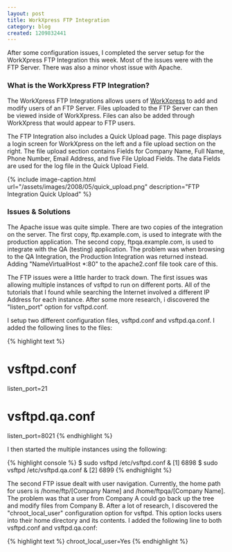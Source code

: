 ```yaml
---
layout: post
title: WorkXpress FTP Integration
category: blog
created: 1209832441
---
```

After some configuration issues, I completed the server setup for the WorkXpress
FTP Integration this week. Most of the issues were with the FTP Server. There
was also a minor vhost issue with Apache.

<!--more-->

### What is the WorkXpress FTP Integration?
The WorkXpress FTP Integrations allows users of
[WorkXpress](http://www.workxpress.com) to add and modify users of an FTP
Server. Files uploaded to the FTP Server can then be viewed inside of
WorkXpress. Files can also be added through WorkXpress that would appear to FTP
users.

The FTP Integration also includes a Quick Upload page. This page displays a
login screen for WorkXpress on the left and a file upload section on the right.
The file upload section contains Fields for Company Name, Full Name, Phone
Number, Email Address, and five File Upload Fields. The data Fields are used for
the log file in the Quick Upload Field.

{% include image-caption.html url="/assets/images/2008/05/quick_upload.png" description="FTP Integration Quick Upload" %}

### Issues & Solutions
The Apache issue was quite simple. There are two copies of the integration on
the server. The first copy, ftp.example.com, is used to integrate with the
production application. The second copy, ftpqa.example.com, is used to integrate
with the QA (testing) application. The problem was when browsing to the QA
Integration, the Production Integration was returned instead. Adding
"NameVirtualHost *:80" to the apache2.conf file took care of this.

The FTP issues were a little harder to track down. The first issues was allowing
multiple instances of vsftpd to run on different ports. All of the tutorials
that I found while searching the Internet involved a different IP Address for
each instance. After some more research, i discovered the "listen_port" option
for vsftpd.conf.

I setup two different configuration files, vsftpd.conf and vsftpd.qa.conf. I
added the following lines to the files:

{% highlight text %}
# vsftpd.conf
listen_port=21

# vsftpd.qa.conf
listen_port=8021
{% endhighlight %}

I then started the multiple instances using the following:

{% highlight console %}
$ sudo vsftpd /etc/vsftpd.conf &
[1] 6898
$ sudo vsftpd /etc/vsftpd.qa.conf &
[2] 6899
{% endhighlight %}

The second FTP issue dealt with user navigation. Currently, the home path for
users is /home/ftp/[Company Name] and /home/ftpqa/[Company Name]. The problem
was that a user from Company A could go back up the tree and modify files from
Company B. After a lot of research, I discovered the "chroot_local_user"
configuration option for vsftpd. This option locks users into their home
directory and its contents. I added the following line to both vsftpd.conf and
vsftpd.qa.conf:

{% highlight text %}
chroot_local_user=Yes
{% endhighlight %}
